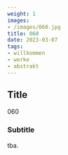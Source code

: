 ```yaml
---
weight: 1
images:
- /images/060.jpg
title: 060
date: 2023-03-07
tags:
- willkommen
- werke
- abstrakt
---
```


## Title
060

### Subtitle
tba.